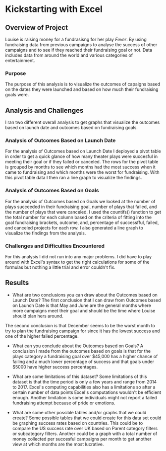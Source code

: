# Kickstarting with Excel

## Overview of Project
Louise is raising money for a fundrasisng for her play *Fever*. By using fundraising data from previous campaigns to analyse the success of other campaigns and to see if they reached their fundraising goal or not. Data includes data from around the world and various categories of entertainment. 


### Purpose
The purpose of this analysis is to visualize the outcomes of capaigns based on the dates they were launched and based on how much their fundraising goals were.

## Analysis and Challenges
I ran two different overall analysis to get graphs that visualize the outcomes based on launch date and outcomes based on fundraising goals. 

### Analysis of Outcomes Based on Launch Date
For the analysis of Outcomes based on Launch Date I deployed a pivot table in order to get a quick glance of how many theater plays were succesful in meeting their goal or if they failed or canceled. The rows for the pivot table is grouped by months to see which months had the most success when it came to fundraising and which months were the worst for fundraising. With this pivot table data I then ran a line graph to visualize the findings.


### Analysis of Outcomes Based on Goals
For the analysis of Outcomes based on Goals we looked at the number of plays succeeded in their fundraising goal, number of plays that failed, and the number of plays that were canceled. I used the countifs() function to get the total number for each column based on the criteria of fitting into the goal fundraising brackets, outcome, and, percentage of successfful, failed, and canceled projects for each row. I also generated a line graph to visualize the findings from the analysis.


### Challenges and Difficulties Encountered
For this analysis I did not run into any major problems. I did have to play around with Excel's syntax to get the right calculations for some of the formulas but nothing a little trial and error couldn't fix.
## Results

- What are two conclusions you can draw about the Outcomes based on Launch Date?
The first conclusion that I can draw from Outcomes based on Launch Date is that May and June are the general months where more campaigns meet their goal and should be the time where Louise should plan hers around.

The second conclusion is that December seems to be the worst month to try to plan the fundraising campaign for since it has the lowest success and one of the higher failed percentage. 

- What can you conclude about the Outcomes based on Goals?
A conclusion I made from the outcomes based on goals is that for the plays category a fundraising goal over $45,000 has a higher chance of failing and a much lower percentage of success and that goals under $5000 have higher success percentages. 

- What are some limitations of this dataset?
Some limitations of this dataset is that the time period is only a few years and range from 2014 to 2017. Excel's computing capabilities also has a limitations so after a certain number of data points Excel's computations wouldn't be efficient enough. Another limitation is some individuals might not report a failed fundraising attempt because of pride or emotions.

- What are some other possible tables and/or graphs that we could create?
Some possible tables that we could create for this data set could be graphing success rates based on countries. This could be to compare the US success rate over UK based on Parent category filters or subcategory filters. Another could be a graph with a total number of money collected per succesful campaigns per month to get another view at which months are the most lucrative. 
